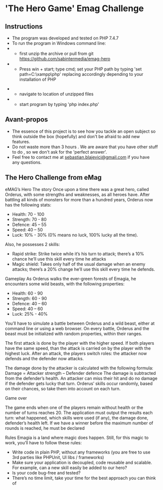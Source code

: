 # 'The Hero Game' Emag Challenge

## Instructions

- The program was developed and tested on PHP 7.4.7
- To run the program in Windows command line:
- - first unzip the archive or pull from git https://github.com/sabintermedia/emag-hero
- - Press win + start; type cmd; set your PHP path by typing 'set path=C:\xampp\php' replacing accordingly depending to your installation of PHP

* - navigate to location of unzipped files
* - start program by typing 'php index.php'

## Avant-propos

- The essence of this project is to see how you tackle an open subject so think outside the box (hopefully) and
  don't be afraid to add new features.
- Do not waste more than 3 hours . We are aware that you have other stuff to do , so we don't ask for the 'perfect answer'.
- Feel free to contact me at sebastian.blajevici@gmail.com if you have any questions.

## The Hero Challenge from eMag

eMAG’s Hero
The story
Once upon a time there was a great hero, called Orderus, with some strengths and weaknesses, as all heroes have.
After battling all kinds of monsters for more than a hundred years, Orderus now has the following stats:
 - Health: 70 - 100
 - Strength: 70 - 80
 - Defence: 45 – 55
 - Speed: 40 – 50
 - Luck: 10% - 30% (0% means no luck, 100% lucky all the time).
 
Also, he possesses 2 skills:
 - Rapid strike: Strike twice while it’s his turn to attack; there’s a 10% chance he’ll use this skill
every time he attacks
 - Magic shield: Takes only half of the usual damage when an enemy attacks; there’s a 20%
change he’ll use this skill every time he defends.

Gameplay
As Orderus walks the ever-green forests of Emagia, he encounters some wild beasts, with the
following properties:
 - Health: 60 - 90
 - Strength: 60 - 90
 - Defence: 40 – 60
 - Speed: 40 – 60
 - Luck: 25% - 40%
 
You’ll have to simulate a battle between Orderus and a wild beast, either at command line or using a web browser. On every battle, Orderus and the beast must be initialized with random properties, within their ranges.

The first attack is done by the player with the higher speed. If both players have the same speed,
than the attack is carried on by the player with the highest luck. After an attack, the players switch
roles: the attacker now defends and the defender now attacks.

The damage done by the attacker is calculated with the following formula:
Damage = Attacker strength – Defender defence
The damage is subtracted from the defender’s health. An attacker can miss their hit and do no
damage if the defender gets lucky that turn.
Orderus’ skills occur randomly, based on their chances, so take them into account on each turn.

Game over

The game ends when one of the players remain without health or the number of turns reaches 20.
The application must output the results each turn: what happened, which skills were used (if any),
the damage done, defender’s health left.
If we have a winner before the maximum number of rounds is reached, he must be declared

Rules
Emagia is a land where magic does happen. Still, for this magic to work, you’ll have to follow these
rules:
 - Write code in plain PHP, without any frameworks (you are free to use 3rd parties like
PHPUnit, UI libs / frameworks)
 - Make sure your application is decoupled, code reusable and scalable. For example, can a
new skill easily be added to our hero?
 - Is your code bug-free and tested?
 - There’s no time limit, take your time for the best approach you can think of